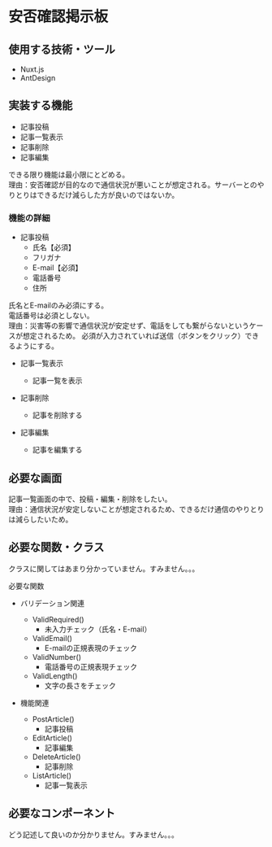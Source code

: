 # 安否確認掲示板

## 使用する技術・ツール
- Nuxt.js
- AntDesign

## 実装する機能 
- 記事投稿
- 記事一覧表示
- 記事削除
- 記事編集

できる限り機能は最小限にとどめる。  
理由：安否確認が目的なので通信状況が悪いことが想定される。サーバーとのやりとりはできるだけ減らした方が良いのではないか。

### 機能の詳細
- 記事投稿
  - 氏名【必須】
  - フリガナ
  - E-mail【必須】
  - 電話番号
  - 住所
      
氏名とE-mailのみ必須にする。  
電話番号は必須としない。  
理由：災害等の影響で通信状況が安定せず、電話をしても繋がらないというケースが想定されるため。
必須が入力されていれば送信（ボタンをクリック）できるようにする。

- 記事一覧表示
  - 記事一覧を表示


- 記事削除
  - 記事を削除する


- 記事編集
  - 記事を編集する

## 必要な画面
記事一覧画面の中で、投稿・編集・削除をしたい。  
理由：通信状況が安定しないことが想定されるため、できるだけ通信のやりとりは減らしたいため。

## 必要な関数・クラス
クラスに関してはあまり分かっていません。すみません。。。

必要な関数

- バリデーション関連
  - ValidRequired()
    - 未入力チェック（氏名・E-mail）
  - ValidEmail()
    - E-mailの正規表現のチェック
  - ValidNumber()
    - 電話番号の正規表現チェック
  - ValidLength()
    - 文字の長さをチェック

- 機能関連
  - PostArticle()
    - 記事投稿
  - EditArticle()
    - 記事編集
  - DeleteArticle()
    - 記事削除
  - ListArticle()
    - 記事一覧表示

## 必要なコンポーネント
どう記述して良いのか分かりません。すみません。。。
